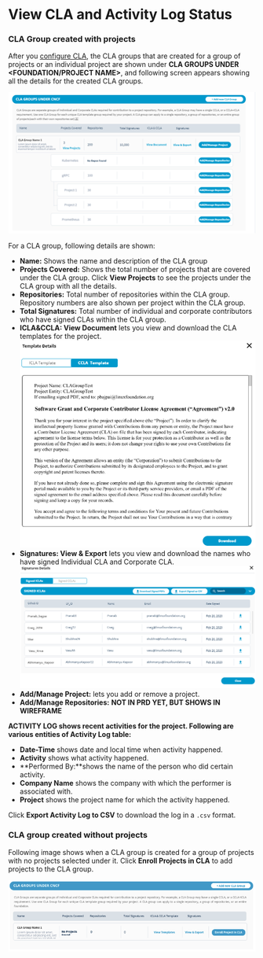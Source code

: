 # View CLA and Activity Log Status

### CLA Group created with projects

After you [configure CLA](configuring-cla-for-a-foundation.md), the CLA groups that are created for a group of projects or an individual project are shown under **CLA GROUPS UNDER &lt;FOUNDATION/PROJECT NAME&gt;**, and following screen appears showing all the details for the created CLA groups.

![](../../.gitbook/assets/cla-group-details.png)

For a CLA group, following details are shown:

* **Name:** Shows the name and description of the CLA group
* **Projects Covered:** Shows the total number of projects that are covered under the CLA group. Click **View Projects** to see the projects under the CLA group with all the details.
* **Repositories:** Total number of repositories within the CLA group. Repository numbers are also shown per project within the CLA group.
* **Total Signatures:** Total number of individual and corporate contributors who have signed CLAs within the CLA group.
* **ICLA&CCLA: View Document** lets you view and download the CLA templates for the project.  ![](../../.gitbook/assets/cla-template.png) 
* **Signatures: View & Export** lets you view and download the names who have signed Individual CLA and Corporate CLA.  ![](../../.gitbook/assets/cla-signatures.png) 
* **Add/Manage Project:** lets you add or remove a project.
* **Add/Manage Repositories:** **NOT IN PRD YET, BUT SHOWS IN WIREFRAME**

**ACTIVITY LOG shows recent activities for the project. Following are various entities of Activity Log table:**

* **Date-Time** shows date and local time when activity happened.
* **Activity** shows what activity happened.
* **Performed By:**shows the name of the person who did certain activity.
* **Company Name** shows the company with which the performer is associated with.
* **Project** shows the project name for which the activity happened.

Click **Export Activity Log to CSV** to download the log in a `.csv` format.

### CLA group created without projects 

Following image shows when a CLA group is created for a group of projects with no projects selected under it. Click **Enroll Projects in CLA** to add projects to the CLA group.

![](../../.gitbook/assets/cla-group-with-no-projects-ubnder-it.png)

